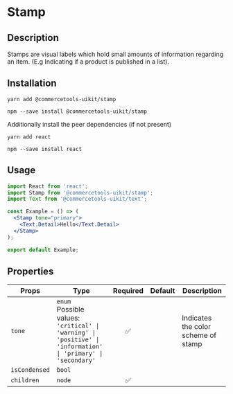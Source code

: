 <!-- THIS IS AN AUTOGENERATED FILE. DO NOT EDIT THIS FILE DIRECTLY. -->
<!-- This file is created by the `yarn generate-readme` script. -->

# Stamp

## Description

Stamps are visual labels which hold small amounts of information regarding an item. (E.g Indicating if a product is published in a list).

## Installation

```
yarn add @commercetools-uikit/stamp
```

```
npm --save install @commercetools-uikit/stamp
```

Additionally install the peer dependencies (if not present)

```
yarn add react
```

```
npm --save install react
```

## Usage

```jsx
import React from 'react';
import Stamp from '@commercetools-uikit/stamp';
import Text from '@commercetools-uikit/text';

const Example = () => (
  <Stamp tone="primary">
    <Text.Detail>Hello</Text.Detail>
  </Stamp>
);

export default Example;
```

## Properties

| Props         | Type                                                                                                               | Required | Default | Description                         |
| ------------- | ------------------------------------------------------------------------------------------------------------------ | :------: | ------- | ----------------------------------- |
| `tone`        | `enum`<br>Possible values:<br>`'critical' \| 'warning' \| 'positive' \| 'information' \| 'primary' \| 'secondary'` |    ✅    |         | Indicates the color scheme of stamp |
| `isCondensed` | `bool`                                                                                                             |          |         |                                     |
| `children`    | `node`                                                                                                             |    ✅    |         |                                     |
